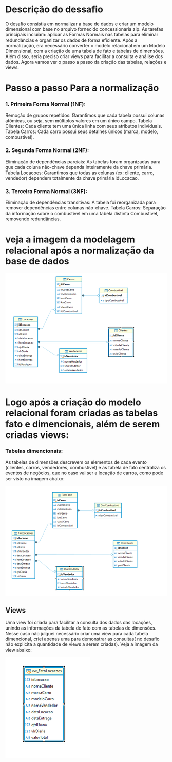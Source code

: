 # Descrição do dessafio
O desafio consistia em normalizar a base de dados e criar um modelo dimensional com base no arquivo fornecido concessionaria.zip. As tarefas principais incluíam: aplicar as Formas Normais nas tabelas para eliminar redundâncias e organizar os dados de forma eficiente. Após a normalização, era necessário converter o modelo relacional em um Modelo Dimensional, com a criação de uma tabela de fato e tabelas de dimensões. Além disso, seria preciso criar views para facilitar a consulta e análise dos dados. Agora vamos ver o passo a passo da criação das tabelas, relações e views.

# Passo a passo Para a normalização

### 1. Primeira Forma Normal (1NF):
Remoção de grupos repetidos: Garantimos que cada tabela possui colunas atômicas, ou seja, sem múltiplos valores em um único campo.
Tabela Clientes: Cada cliente tem uma única linha com seus atributos individuais.
Tabela Carros: Cada carro possui seus detalhes únicos (marca, modelo, combustível).
### 2. Segunda Forma Normal (2NF):
Eliminação de dependências parciais: As tabelas foram organizadas para que cada coluna não-chave dependa inteiramente da chave primária.
Tabela Locacoes: Garantimos que todas as colunas (ex: cliente, carro, vendedor) dependem totalmente da chave primária idLocacao.
### 3. Terceira Forma Normal (3NF):
Eliminação de dependências transitivas: A tabela foi reorganizada para remover dependências entre colunas não-chave.
Tabela Carros: Separação da informação sobre o combustível em uma tabela distinta Combustivel, removendo redundâncias.

# veja a imagem da modelagem relacional após a normalização da base de dados

![imagem da tabela relacional](../evidencias/TABELA_RELACIONAL.png)

# Logo após a criação do modelo relacional foram criadas as tabelas fato e dimencionais, além de serem criadas views:

### Tabelas dimencionais:
As tabelas de dimensões descrevem os elementos de cada evento (clientes, carros, vendedores, combustível) e as tabela de fato centraliza os eventos de negócios, que no caso vai ser a locação de carros, como pode ser visto na imagem abaixo:

![tabelas dimencionais](../evidencias/TABELA_DIMENCIONAL.png)

## Views
Uma view foi criada para facilitar a consulta dos dados das locações, unindo as informações da tabela de fato com as tabelas de dimensões.
Nesse caso não julguei necessário criar uma view para cada tabela dimencional, criei apenas uma para demonstrar as consultas( no desafio não explicita a quantidade de views a serem criadas).
Veja a imagem da view abaixo:

![view](../evidencias/view.png)




